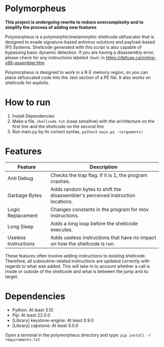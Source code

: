 # Polymorpheus
__This project is undergoing rewrite to reduce overcomplexity and to simplify the process of adding new features__

Polymorpheus is a polymorphic/metamorphic shellcode obfuscator that is designed to evade signature-based antivirus solutions and payload-based IPS Systems. Shellcode generated with this script is also capable of bypassing basic dynamic detection. If you are having a disassembly error, please check for any instructions labeled `(bad)` in https://defuse.ca/online-x86-assembler.htm.

Polymorpheus is designed to work in a R-E memory region, so you can place obfuscated code into the .text section of a PE file. It also works on shellcode for exploits.

# How to run
1. Install Dependencies
2. Make a file, `shellcode.txt` (case sensitive) with the architecture on the first line and the shellcode on the second line
3. Run main.py by its correct syntax, `python3 main.py -(arguments)`

# Features
| Feature | Description |
| --- | --- |
| Anti Debug | Checks the trap flag. If it is 1, the program crashes. |
| Garbage Bytes | Adds random bytes to shift the disassembler's perceived instruction locations. |
| Logic Replacement | Changes constants in the program for mov instructions. |
| Long Sleep | Adds a long loop before the shellcode executes. |
| Useless Instructions | Adds useless instructions that have no impact on how the shellcode is run. |

These features often involve adding instructions to existing shellcode. Therefore, all subroutine-related instructions are updated correctly with regards to what was added. This will take in to account whether a call is inside or outside of the shellcode and what is between the jump and its target.

# Dependencies
- Python: At least 3.10
- Pip: At least 22.0.0
- [Library] keystone-engine: At least 0.9.0
- [Library] capstone: At least 5.0.0

Open a terminal in the polymorpheus directory and type: `pip install -r requirements.txt`
